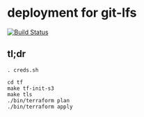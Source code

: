 deployment for git-lfs
===

[![Build Status](https://travis-ci.org/lsst-sqre/deploy-gitlfs.png)](https://travis-ci.org/lsst-sqre/deploy-gitlfs)

tl;dr
---

    . creds.sh

    cd tf
    make tf-init-s3
    make tls
    ./bin/terraform plan
    ./bin/terraform apply
